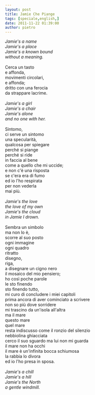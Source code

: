 ```yaml
---
layout: post
title: Jamie Che Piange
tags: [speciale,english,]
date: 2011-11-22 01:39:00
author: pietro
---
```

<i>Jamie's a name</i><br/><i>Jamie's a place</i><br/><i>Jamie's a known&nbsp;bound&nbsp;</i><br/><i>without a meaning.</i><br/><br/>Cerca un tasto<br/>e affonda,<br/>movimenti circolari,<br/>e affonda;<br/>dritto con una ferocia<br/>da strappare lacrime.<br/><br/><i>Jamie's a girl</i><br/><i>Jamie's a chair</i><br/><i>Jamie's alone</i><br/><i>and no one with her.</i><br/><br/>Sintomo,<br/>ci serve un sintomo<br/>una specularità,<br/>qualcosa per spiegare<br/>perché si piange<br/>perché si ride<br/>in faccia al bene<br/>come a quello che mi uccide;<br/>e non c'è una risposta<br/>se c'era era di fumo<br/>ed io l'ho respirata<br/>per non vederla<br/>mai più.<br/><br/><i>Jamie's the love</i><br/><i>the love of my own</i><br/><i>Jamie's the cloud</i><br/><i>in Jamie I drown.</i><br/><br/>Sembra un simbolo<br/>ma non lo è,<br/>scorre al suo posto<br/>ogni immagine<br/>ogni quadro<br/>ritratto<br/>disegno,<br/>riga,<br/>a disegnare un cigno nero<br/>il mosaico del mio pensiero;<br/>ho così poche parole<br/>le sto finendo<br/>sto finendo tutto,<br/>mi curo di concludere i miei capitoli<br/>prima ancora di aver cominciato a scrivere<br/>non so più dove sorridere<br/>mi trascino da un'isola all'altra<br/>ma il mare<br/>questo mare<br/>quel mare<br/>resta indiscusso come il ronzio del silenzio<br/>nebbiolina ghiacciata<br/>cerco il suo sguardo ma lui non mi guarda<br/>il mare non ha occhi<br/>il mare è un'infinita bocca schiumosa<br/>la rabbia lo divora<br/>ed io l'ho presa in sposa.<br/><br/><i>Jamie's a chill</i><br/><i>Jamie's a hill</i><br/><i>Jamie's the North</i><br/><i>a gentle windmill.</i>
